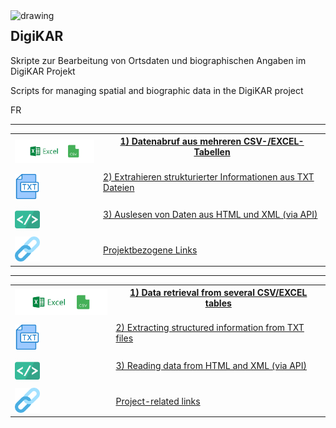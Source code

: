 <img src="https://github.com/ieg-dhr/DigiKAR/blob/main/DigiKAR_logo-small.png" alt="drawing" width="200" style="padding=10px" align="left"/>

<h2>DigiKAR</h2>

<p>Skripte zur Bearbeitung von Ortsdaten und biographischen Angaben im DigiKAR Projekt</p>
<p>Scripts for managing spatial and biographic data in the DigiKAR project</p>
<p>FR</p>

<hr>

 <table>
  <tr>
    <th><img src="./assets/excel_CSV.png" alt="drawing" width="150" style="padding=10px"/></th>
    <th><a href="https://ieg-dhr.github.io/DigiKAR/CSV-EXCEL.html">1) Datenabruf aus mehreren CSV-/EXCEL-Tabellen</a><br><br></th>
  </tr>
  <tr>
    <td><img src="./assets/txt.png" alt="drawing" width="40" style="padding=10px"/></td>
    <td><a href="https://ieg-dhr.github.io/DigiKAR/TXT.html">2) Extrahieren strukturierter Informationen aus TXT Dateien</a><br><br></td>
  </tr>
   <tr>
    <td><img src="./assets/html_xml.png" alt="drawing" width="40" style="padding=10px"/></td>
    <td><a href="https://ieg-dhr.github.io/DigiKAR/XML.html">3) Auslesen von Daten aus HTML und XML (via API)</a><br><br></td>
  </tr>
  <tr>
    <td><img src="./assets/links.png" alt="drawing" width="40" style="padding=10px"/></td>
    <td><a href="https://ieg-dhr.github.io/DigiKAR/CSV-EXCEL.html">Projektbezogene Links</a></td>
  </tr>
</table> 

<hr>

 <table>
  <tr>
    <th><img src="./assets/excel_CSV.png" alt="drawing" width="150" style="padding=10px"/></th>
    <th><a href="https://ieg-dhr.github.io/DigiKAR/CSV-EXCEL.html">1) Data retrieval from several CSV/EXCEL tables</a><br><br></th>
  </tr>
  <tr>
    <td><img src="./assets/txt.png" alt="drawing" width="40" style="padding=10px"/></td>
    <td><a href="https://ieg-dhr.github.io/DigiKAR/TXT.html">2) Extracting structured information from TXT files</a><br><br></td>
  </tr>
   <tr>
    <td><img src="./assets/html_xml.png" alt="drawing" width="40" style="padding=10px"/></td>
    <td><a href="https://ieg-dhr.github.io/DigiKAR/XML.html">3) Reading data from HTML and XML (via API)</a><br><br></td>
  </tr>
  <tr>
    <td><img src="./assets/links.png" alt="drawing" width="40" style="padding=10px"/></td>
    <td><a href="https://ieg-dhr.github.io/DigiKAR/CSV-EXCEL.html">Project-related links</a></td>
  </tr>
</table> 











